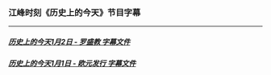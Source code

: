 ### 江峰时刻《历史上的今天》节目字幕

---

##### [历史上的今天1月2日 - 罗盛教 字幕文件](201901/0102.srt?raw=true)

##### [历史上的今天1月1日 - 欧元发行 字幕文件](201901/0101.srt?raw=true)


